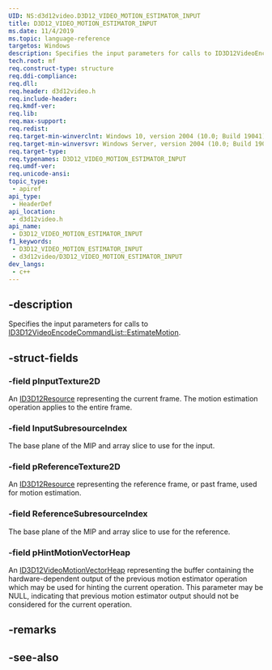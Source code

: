 ```yaml
---
UID: NS:d3d12video.D3D12_VIDEO_MOTION_ESTIMATOR_INPUT
title: D3D12_VIDEO_MOTION_ESTIMATOR_INPUT
ms.date: 11/4/2019
ms.topic: language-reference
targetos: Windows
description: Specifies the input parameters for calls to ID3D12VideoEncodeCommandList::EstimateMotion.
tech.root: mf
req.construct-type: structure
req.ddi-compliance: 
req.dll: 
req.header: d3d12video.h
req.include-header: 
req.kmdf-ver: 
req.lib: 
req.max-support: 
req.redist: 
req.target-min-winverclnt: Windows 10, version 2004 (10.0; Build 19041)
req.target-min-winversvr: Windows Server, version 2004 (10.0; Build 19041)
req.target-type: 
req.typenames: D3D12_VIDEO_MOTION_ESTIMATOR_INPUT
req.umdf-ver: 
req.unicode-ansi: 
topic_type:
 - apiref
api_type:
 - HeaderDef
api_location:
 - d3d12video.h
api_name:
 - D3D12_VIDEO_MOTION_ESTIMATOR_INPUT
f1_keywords:
 - D3D12_VIDEO_MOTION_ESTIMATOR_INPUT
 - d3d12video/D3D12_VIDEO_MOTION_ESTIMATOR_INPUT
dev_langs:
 - c++
---
```


## -description

Specifies the input parameters for calls to [ID3D12VideoEncodeCommandList::EstimateMotion](nf-d3d12video-id3d12videoencodecommandlist-estimatemotion.md).

## -struct-fields

### -field pInputTexture2D

An [ID3D12Resource](/windows/win32/api/d3d12/nn-d3d12-id3d12resource) representing the current frame. The motion estimation operation applies to the entire frame.

### -field InputSubresourceIndex

The base plane of the MIP and array slice to use for the input.

### -field pReferenceTexture2D

An [ID3D12Resource](/windows/win32/api/d3d12/nn-d3d12-id3d12resource) representing the reference frame, or past frame, used for motion estimation.

### -field ReferenceSubresourceIndex

The base plane of the MIP and array slice to use for the reference.

### -field pHintMotionVectorHeap

An [ID3D12VideoMotionVectorHeap](nn-d3d12video-id3d12videomotionvectorheap.md) representing the buffer containing the hardware-dependent output of the previous motion estimator operation which may be used for hinting the current operation. This parameter may be NULL, indicating that previous motion estimator output should not be considered for the current operation.

## -remarks

## -see-also

